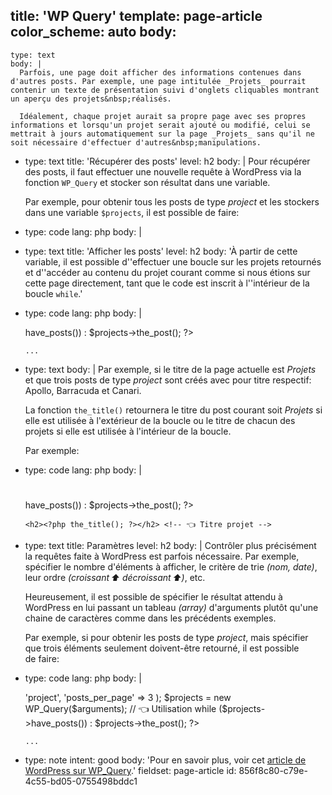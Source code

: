 title: 'WP Query'
template: page-article
color_scheme: auto
body:
  -
    type: text
    body: |
      Parfois, une page doit afficher des informations contenues dans d'autres posts. Par exemple, une page intitulée _Projets_ pourrait contenir un texte de présentation suivi d'onglets cliquables montrant un aperçu des projets&nbsp;réalisés.
      
      Idéalement, chaque projet aurait sa propre page avec ses propres informations et lorsqu'un projet serait ajouté ou modifié, celui se mettrait à jours automatiquement sur la page _Projets_ sans qu'il ne soit nécessaire d'effectuer d'autres&nbsp;manipulations.
  -
    type: text
    title: 'Récupérer des posts'
    level: h2
    body: |
      Pour récupérer des posts, il faut effectuer une nouvelle requête à WordPress via la fonction `WP_Query` et stocker son résultat dans une&nbsp;variable. 
      
      Par exemple, pour obtenir tous les posts de type _project_ et les stockers dans une variable `$projects`, il est possible de&nbsp;faire:
  -
    type: code
    lang: php
    body: |
      <?php
        $projects = new WP_Query('post_type=project');
      ?>
  -
    type: text
    title: 'Afficher les posts'
    level: h2
    body: 'À partir de cette variable, il est possible d''effectuer une boucle sur les projets retournés et d''accéder au contenu du projet courant comme si nous étions sur cette page directement, tant que le code est inscrit à l''intérieur de la boucle&nbsp;`while`.'
  -
    type: code
    lang: php
    body: |
      <?php
        $projects = new WP_Query('post_type=project');
        while ($projects->have_posts()) : $projects->the_post(); 
      ?>
      <!-- 👆 Début boucle while -->
        ...
      <!-- 👇 Fin boucle while -->
      <?php
        endwhile; 
        wp_reset_postdata(); 
      ?>
  -
    type: text
    body: |
      Par exemple, si le titre de la page actuelle est _Projets_ et que trois posts de type _project_ sont créés avec pour titre respectif: Apollo, Barracuda et&nbsp;Canari. 
      
      La fonction `the_title()` retournera le titre du post courant soit _Projets_ si elle est utilisée à l'extérieur de la boucle ou le titre de chacun des projets si elle est utilisée à l'intérieur de la&nbsp;boucle.
      
      Par exemple:
  -
    type: code
    lang: php
    body: |
      <h1><?php the_title(); ?></h1> <!-- 👈 Titre page -->
      
      <?php
        $projects = new WP_Query('post_type=project');
        while ($projects->have_posts()) : $projects->the_post(); 
      ?>
        <h2><?php the_title(); ?></h2> <!-- 👈 Titre projet -->
      <?php
        endwhile; 
        wp_reset_postdata(); 
      ?>
      
      <!--
      <h1>Projets</h1>
      <h2>Apollo</h2>
      <h2>Barracuda</h2>
      <h2>Canari</h2>
      -->
  -
    type: text
    title: Paramètres
    level: h2
    body: |
      Contrôler plus précisément la requêtes faite à WordPress est parfois nécessaire. Par exemple, spécifier le nombre d'éléments à afficher, le critère de trie _(nom, date)_, leur ordre _(croissant&thinsp;⬆️ décroissant&thinsp;⬆️)_,&nbsp;etc. 
      
      Heureusement, il est possible de spécifier le résultat attendu à WordPress en lui passant un tableau _(array)_ d'arguments plutôt qu'une chaine de caractères comme dans les précédents&nbsp;exemples.
      
      Par exemple, si pour obtenir les posts de type _project_, mais spécifier que trois éléments seulement doivent-être retourné, il est possible de&nbsp;faire:
  -
    type: code
    lang: php
    body: |
      <?php
        $arguments = array( // 👈 Tableau d'arguments
          'post_type' => 'project',
          'posts_per_page' => 3
        );
        $projects = new WP_Query($arguments); // 👈 Utilisation
        while ($projects->have_posts()) : $projects->the_post(); 
      ?>
        ...
      <?php
        endwhile; 
        wp_reset_postdata(); 
      ?>
  -
    type: note
    intent: good
    body: 'Pour en savoir plus, voir cet [article de WordPress sur&nbsp;WP_Query](https://developer.wordpress.org/reference/classes/wp_query/).'
fieldset: page-article
id: 856f8c80-c79e-4c55-bd05-0755498bddc1
